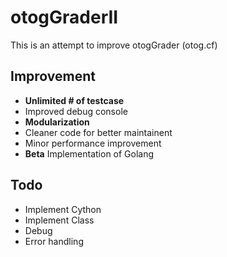 # otogGraderII
This is an attempt to improve otogGrader (otog.cf)

## Improvement
- **Unlimited # of testcase**
- Improved debug console
- **Modularization**
- Cleaner code for better maintainent
- Minor performance improvement
- **Beta** Implementation of Golang

## Todo
- Implement Cython
- Implement Class
- Debug
- Error handling